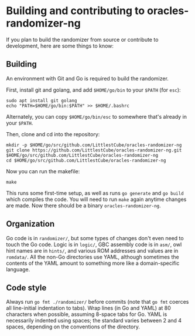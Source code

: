 # Building and contributing to oracles-randomizer-ng

If you plan to build the randomizer from source or contribute to development,
here are some things to know:


## Building

An environment with Git and Go is required to build the randomizer.

First, install git and golang, and add `$HOME/go/bin` to your `$PATH` (for `esc`):

```
sudo apt install git golang
echo "PATH=$HOME/go/bin:$PATH" >> $HOME/.bashrc
```

Alternately, you can copy `$HOME/go/bin/esc` to somewhere that's already
in your `$PATH`.

Then, clone and cd into the repository:

```
mkdir -p $HOME/go/src/github.com/LittlestCube/oracles-randomizer-ng
git clone https://github.com/LittlestCube/oracles-randomizer-ng.git $HOME/go/src/github.com/LittlestCube/oracles-randomizer-ng
cd $HOME/go/src/github.com/LittlestCube/oracles-randomizer-ng
```

Now you can run the makefile:

```
make
```

This runs some first-time setup, as well as runs `go generate` and `go build`
which compiles the code. You will need to run `make` again anytime changes
are made. Now there should be a binary `oracles-randomizer-ng`.


## Organization

Go code is in `randomizer/`, but some types of changes don't even need to touch
the Go code. Logic is in `logic/`, GBC assembly code is in `asm/`, owl hint
names are in `hints/`, and various ROM addresses and values are in `romdata/`.
All the non-Go directories use YAML, although sometimes the contents of the
YAML amount to something more like a domain-specific language.


## Code style

Always run `go fmt ./randomizer/` before commits (note that `go fmt` coerces
all line-initial indentation to tabs). Wrap lines (in Go and YAML) at 80
characters when possible, assuming 8-space tabs for Go. YAML is necessarily
indented using spaces; the standard varies between 2 and 4 spaces, depending on
the conventions of the directory.
